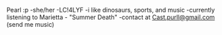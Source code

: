 Pearl :p 
-she/her
-LC!4LYF
-i like dinosaurs, sports, and music
-currently listening to Marietta - "Summer Death"
-contact at Cast.purll@gmail.com (send me music)
